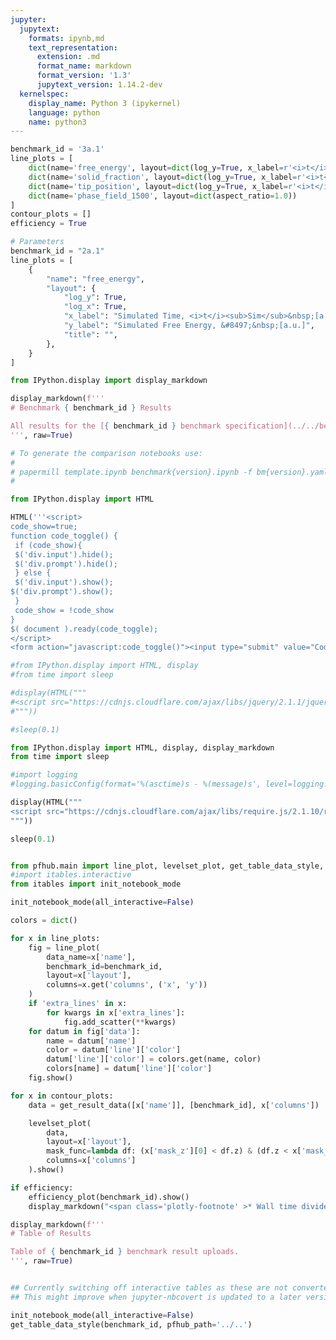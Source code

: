 ```yaml
---
jupyter:
  jupytext:
    formats: ipynb,md
    text_representation:
      extension: .md
      format_name: markdown
      format_version: '1.3'
      jupytext_version: 1.14.2-dev
  kernelspec:
    display_name: Python 3 (ipykernel)
    language: python
    name: python3
---
```


```python papermill={"duration": 0.011808, "end_time": "2023-07-17T20:38:47.039516", "exception": false, "start_time": "2023-07-17T20:38:47.027708", "status": "completed"} tags=["parameters"]
benchmark_id = '3a.1'
line_plots = [
    dict(name='free_energy', layout=dict(log_y=True, x_label=r'<i>t</i>', y_label=r'&#8497;', range_y=[1.8e6, 2.4e6], title="Free Energy v Time")),
    dict(name='solid_fraction', layout=dict(log_y=True, x_label=r'<i>t</i>')),
    dict(name='tip_position', layout=dict(log_y=True, x_label=r'<i>t</i>')),
    dict(name='phase_field_1500', layout=dict(aspect_ratio=1.0))
]
contour_plots = []
efficiency = True
```

```python papermill={"duration": 0.007404, "end_time": "2023-07-17T20:38:47.049021", "exception": false, "start_time": "2023-07-17T20:38:47.041617", "status": "completed"} tags=["injected-parameters"]
# Parameters
benchmark_id = "2a.1"
line_plots = [
    {
        "name": "free_energy",
        "layout": {
            "log_y": True,
            "log_x": True,
            "x_label": "Simulated Time, <i>t</i><sub>Sim</sub>&nbsp;[a.u.]",
            "y_label": "Simulated Free Energy, &#8497;&nbsp;[a.u.]",
            "title": "",
        },
    }
]

```

```python papermill={"duration": 0.008566, "end_time": "2023-07-17T20:38:47.059428", "exception": false, "start_time": "2023-07-17T20:38:47.050862", "status": "completed"} tags=[]
from IPython.display import display_markdown

display_markdown(f'''
# Benchmark { benchmark_id } Results

All results for the [{ benchmark_id } benchmark specification](../../benchmarks/benchmark{ benchmark_id }.ipynb/).
''', raw=True)
```

```python papermill={"duration": 0.006883, "end_time": "2023-07-17T20:38:47.068399", "exception": false, "start_time": "2023-07-17T20:38:47.061516", "status": "completed"} tags=[]
# To generate the comparison notebooks use:
# 
# papermill template.ipynb benchmark{version}.ipynb -f bm{version}.yaml
#
```

```python papermill={"duration": 0.012033, "end_time": "2023-07-17T20:38:47.082708", "exception": false, "start_time": "2023-07-17T20:38:47.070675", "status": "completed"} tags=[]
from IPython.display import HTML

HTML('''<script>
code_show=true; 
function code_toggle() {
 if (code_show){
 $('div.input').hide();
 $('div.prompt').hide();
 } else {
 $('div.input').show();
$('div.prompt').show();
 }
 code_show = !code_show
} 
$( document ).ready(code_toggle);
</script>
<form action="javascript:code_toggle()"><input type="submit" value="Code Toggle"></form>''')
```

```python papermill={"duration": 0.621307, "end_time": "2023-07-17T20:38:47.706302", "exception": false, "start_time": "2023-07-17T20:38:47.084995", "status": "completed"} tags=[]
#from IPython.display import HTML, display
#from time import sleep

#display(HTML("""
#<script src="https://cdnjs.cloudflare.com/ajax/libs/jquery/2.1.1/jquery.min.js"></script>
#"""))

#sleep(0.1)

from IPython.display import HTML, display, display_markdown
from time import sleep

#import logging
#logging.basicConfig(format='%(asctime)s - %(message)s', level=logging.DEBUG)

display(HTML("""
<script src="https://cdnjs.cloudflare.com/ajax/libs/require.js/2.1.10/require.min.js"></script>
"""))

sleep(0.1)


from pfhub.main import line_plot, levelset_plot, get_table_data_style, plot_order_of_accuracy, get_result_data, efficiency_plot
#import itables.interactive
from itables import init_notebook_mode

init_notebook_mode(all_interactive=False)
```

```python papermill={"duration": 4.160374, "end_time": "2023-07-17T20:38:51.869143", "exception": false, "start_time": "2023-07-17T20:38:47.708769", "status": "completed"} tags=[]
colors = dict()

for x in line_plots:
    fig = line_plot(
        data_name=x['name'],
        benchmark_id=benchmark_id,
        layout=x['layout'],
        columns=x.get('columns', ('x', 'y'))
    )
    if 'extra_lines' in x:
        for kwargs in x['extra_lines']:
            fig.add_scatter(**kwargs)  
    for datum in fig['data']:
        name = datum['name']
        color = datum['line']['color']
        datum['line']['color'] = colors.get(name, color)
        colors[name] = datum['line']['color']
    fig.show()
```

```python papermill={"duration": 0.066211, "end_time": "2023-07-17T20:38:51.993988", "exception": false, "start_time": "2023-07-17T20:38:51.927777", "status": "completed"} tags=[]
for x in contour_plots:
    data = get_result_data([x['name']], [benchmark_id], x['columns'])

    levelset_plot(
        data,
        layout=x['layout'],
        mask_func=lambda df: (x['mask_z'][0] < df.z) & (df.z < x['mask_z'][1]),
        columns=x['columns']
    ).show()
```

```python papermill={"duration": 2.030827, "end_time": "2023-07-17T20:38:54.084146", "exception": false, "start_time": "2023-07-17T20:38:52.053319", "status": "completed"} tags=[]
if efficiency:
    efficiency_plot(benchmark_id).show()
    display_markdown("<span class='plotly-footnote' >* Wall time divided by the total simulated time.</span>", raw=True)

```

```python papermill={"duration": 0.065943, "end_time": "2023-07-17T20:38:54.209244", "exception": false, "start_time": "2023-07-17T20:38:54.143301", "status": "completed"} tags=[]
display_markdown(f'''
# Table of Results

Table of { benchmark_id } benchmark result uploads.
''', raw=True)
```

```python papermill={"duration": 0.062372, "end_time": "2023-07-17T20:38:54.332337", "exception": false, "start_time": "2023-07-17T20:38:54.269965", "status": "completed"} tags=[]

```

```python papermill={"duration": 1.04285, "end_time": "2023-07-17T20:38:55.436077", "exception": false, "start_time": "2023-07-17T20:38:54.393227", "status": "completed"} tags=[]
## Currently switching off interactive tables as these are not converted to HTML properly.
## This might improve when jupyter-nbcovert is updated to a later version.

init_notebook_mode(all_interactive=False)
get_table_data_style(benchmark_id, pfhub_path='../..')
```

```python papermill={"duration": 0.066327, "end_time": "2023-07-17T20:38:55.566079", "exception": false, "start_time": "2023-07-17T20:38:55.499752", "status": "completed"} tags=[]

```
